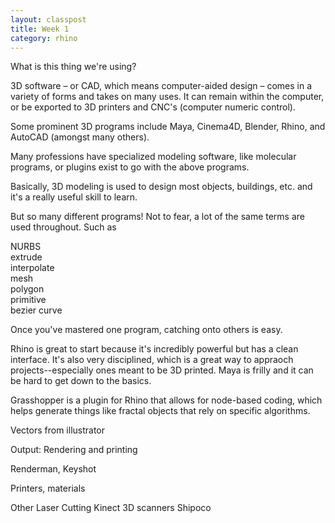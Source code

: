 ```yaml
---
layout: classpost
title: Week 1
category: rhino
---
```


What is this thing we're using?

3D software – or CAD, which means computer-aided design – comes in a variety of forms and takes on many uses. It can remain within the computer, or be exported to 3D printers and CNC's (computer numeric control).

Some prominent 3D programs include Maya, Cinema4D, Blender, Rhino, and AutoCAD (amongst many others).

Many professions have specialized modeling software, like molecular programs, or plugins exist to go with the above programs.

Basically, 3D modeling is used to design most objects, buildings, etc. and it's a really useful skill to learn.

But so many different programs! Not to fear, a lot of the same terms are used throughout. Such as 

NURBS
<br>
extrude
<br>
interpolate
<br>
mesh
<br>
polygon
<br>
primitive
<br>
bezier curve

Once you've mastered one program, catching onto others is easy. 

Rhino is great to start because it's incredibly powerful but has a clean interface. It's also very disciplined, which is a great way to appraoch projects--especially ones meant to be 3D printed. Maya is frilly and it can be hard to get down to the basics.

Grasshopper is a plugin for Rhino that allows for node-based coding, which helps generate things like fractal objects that rely on specific algorithms.

Vectors from illustrator

Output:
Rendering and printing

Renderman, Keyshot

Printers, materials

Other
Laser Cutting
Kinect
3D scanners
Shipoco